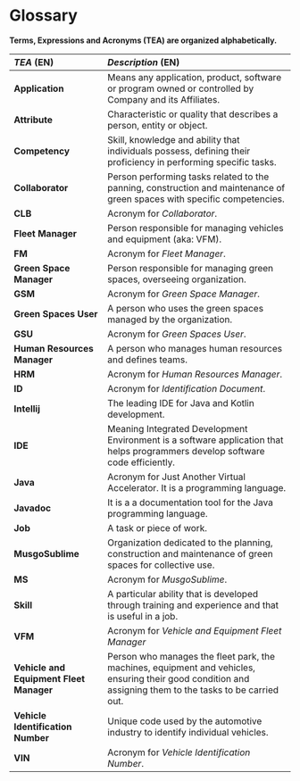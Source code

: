# Glossary

**Terms, Expressions and Acronyms (TEA) are organized alphabetically.**

| **_TEA_** (EN)                          | **_Description_** (EN)                                                                                                                                    |                                       
|:----------------------------------------|:----------------------------------------------------------------------------------------------------------------------------------------------------------|
| **Application**                         | Means any application, product, software or program owned or controlled by Company and its Affiliates.                                                    |
| **Attribute**                           | Characteristic or quality that describes a person, entity or object.                                                                                      |
| **Competency**                          | Skill, knowledge and ability that individuals possess, defining their proficiency in performing specific tasks.                                           |
| **Collaborator**                        | Person performing tasks related to the panning, construction and maintenance of green spaces with specific competencies.                                  |
| **CLB**                                 | Acronym for _Collaborator_.                                                                                                                               |
| **Fleet Manager**                       | Person responsible for managing vehicles and equipment (aka: VFM).                                                                                        |
| **FM**                                  | Acronym for _Fleet Manager_.                                                                                                                              |
| **Green Space Manager**                 | Person responsible for managing green spaces, overseeing organization.                                                                                    |
| **GSM**                                 | Acronym for _Green Space Manager_.                                                                                                                        |
| **Green Spaces User**                   | A person who uses the green spaces managed by the organization.                                                                                           |
| **GSU**                                 | Acronym for _Green Spaces User_.                                                                                                                          |
| **Human Resources Manager**             | A person who manages human resources and defines teams.                                                                                                   |
| **HRM**                                 | Acronym for _Human Resources Manager_.                                                                                                                    |
| **ID**                                  | Acronym for _Identification Document_.                                                                                                                    |
| **Intellij**                            | The leading IDE for Java and Kotlin development.                                                                                                          |
| **IDE**                                 | Meaning Integrated Development Environment is a software application that helps programmers develop software code efficiently.                            |
| **Java**                                | Acronym for Just Another Virtual Accelerator. It is a programming language.                                                                               |
| **Javadoc**                             | It is a a documentation tool for the Java programming language.                                                                                           |
| **Job**                                 | A task or piece of work.                                                                                                                                  |
| **MusgoSublime**                        | Organization dedicated to the planning, construction and maintenance of green spaces for collective use.                                                  |
| **MS**                                  | Acronym for _MusgoSublime_.                                                                                                                               |
| **Skill**                               | A particular ability that is  developed through training and experience and that is useful in a job.                                                      |
| **VFM**                                 | Acronym for _Vehicle and Equipment Fleet Manager_                                                                                                         |
| **Vehicle and Equipment Fleet Manager** | Person who manages the fleet park, the machines, equipment and vehicles, ensuring their good condition and assigning them to the tasks to be carried out. |
| **Vehicle Identification Number**       | Unique code used by the automotive industry to identify individual vehicles.                                                                              |
| **VIN**                                 | Acronym for _Vehicle Identification Number_.                                                                                                              |










